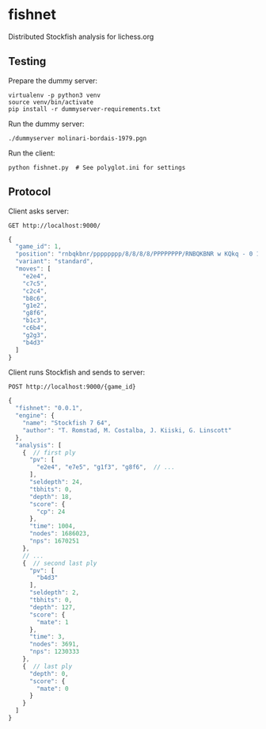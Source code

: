 fishnet
=======

Distributed Stockfish analysis for lichess.org

Testing
-------

Prepare the dummy server:

```
virtualenv -p python3 venv
source venv/bin/activate
pip install -r dummyserver-requirements.txt
```

Run the dummy server:

```
./dummyserver molinari-bordais-1979.pgn
```

Run the client:

```
python fishnet.py  # See polyglot.ini for settings
```

Protocol
--------

Client asks server:

```
GET http://localhost:9000/
```

```javascript
{
  "game_id": 1,
  "position": "rnbqkbnr/pppppppp/8/8/8/8/PPPPPPPP/RNBQKBNR w KQkq - 0 1",
  "variant": "standard",
  "moves": [
    "e2e4",
    "c7c5",
    "c2c4",
    "b8c6",
    "g1e2",
    "g8f6",
    "b1c3",
    "c6b4",
    "g2g3",
    "b4d3"
  ]
}
```

Client runs Stockfish and sends to server:

```
POST http://localhost:9000/{game_id}
```

```javascript
{
  "fishnet": "0.0.1",
  "engine": {
    "name": "Stockfish 7 64",
    "author": "T. Romstad, M. Costalba, J. Kiiski, G. Linscott"
  },
  "analysis": [
    {  // first ply
      "pv": [
        "e2e4", "e7e5", "g1f3", "g8f6",  // ...
      ],
      "seldepth": 24,
      "tbhits": 0,
      "depth": 18,
      "score": {
        "cp": 24
      },
      "time": 1004,
      "nodes": 1686023,
      "nps": 1670251
    },
    // ...
    {  // second last ply
      "pv": [
        "b4d3"
      ],
      "seldepth": 2,
      "tbhits": 0,
      "depth": 127,
      "score": {
        "mate": 1
      },
      "time": 3,
      "nodes": 3691,
      "nps": 1230333
    },
    {  // last ply
      "depth": 0,
      "score": {
        "mate": 0
      }
    }
  ]
}
```
